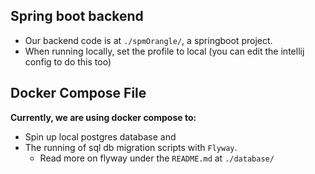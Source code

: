 ## Spring boot backend
- Our backend code is at `./spmOrangle/`, a springboot project.
- When running locally, set the profile to local (you can edit the intellij config to do this too)

## Docker Compose File
**Currently, we are using docker compose to:**
- Spin up local postgres database and 
- The running of sql db migration scripts with `Flyway`.
  - Read more on flyway under the `README.md` at `./database/`